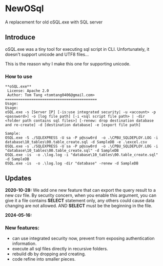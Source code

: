 # NewOSql
A replacement for old oSQL.exe with SQL server

## Introduce

oSQL.exe was a tiny tool for executing sql script in CLI. Unfortunately, it doesn't support unicode and UTF8 files...

This is the reason why I make this one for supporting unicode.

### How to use
```
**oSQL.exe**
 License: Apache 2.0
 Author: Tom Tang <tomtang0406@gmail.com>
==========================================
Usage:
Usage:
oSQL.exe -s [Server IP] [-is:use integrated security| -u <account> -p <password>] -o [log file path] [-i <sql script file path> | -dir <folder path contains sql files>] [-renew: drop destination database and re-create] -d [destination database] -e [export file path]

Sample:
OSQL.exe -S ./SQLEXPRESS -U sa -P p@ssw0rd  -o .\CPBU_SQLDEPLOY.LOG -i database\10_tables\00.table_create.sql -d SampleDB -e .\excel.csv
OSQL.exe -s ./SQLEXPRESS -U sa -P p@ssw0rd  -o .\CPBU_SQLDEPLOY.LOG -i "database\10_tables\00.table_create.sql" -d SampleDB
OSQL.exe -is  -o .\log.log -i "database\10_tables\00.table_create.sql" -d SampleDB
OSQL.exe -is  -o .\log.log -dir "database" -renew -d SampleDB
```

Updates
-----------------------
**2020-10-28:**
We add one new feature that can export the query result to a new csv file.
By security concern, when you enable this argument, you can give it a file contains **SELECT** statement only, any others could cause data changing are not allowed.
AND **SELECT** must be the beginning in the file.

**2024-05-16:**

### New features: ###
- can use integrated security now, prevent from exposing authentication information.
- execute all sql files directly in recursive folders.
- rebuild db by dropping and creating.
- code refine into smaller pieces.
